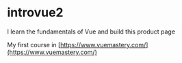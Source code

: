 # introvue2

I learn the fundamentals of Vue and build this product page

My first course in [https://www.vuemastery.com/](https://www.vuemastery.com/)

